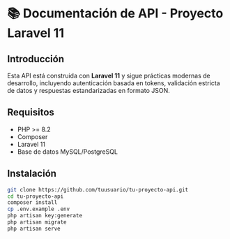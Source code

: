 # 📚 Documentación de API - Proyecto Laravel 11

## Introducción
Esta API está construida con **Laravel 11** y sigue prácticas modernas de desarrollo, incluyendo autenticación basada en tokens, validación estricta de datos y respuestas estandarizadas en formato JSON.

## Requisitos
- PHP >= 8.2
- Composer
- Laravel 11
- Base de datos MySQL/PostgreSQL

## Instalación
```bash
git clone https://github.com/tuusuario/tu-proyecto-api.git
cd tu-proyecto-api
composer install
cp .env.example .env
php artisan key:generate
php artisan migrate
php artisan serve
